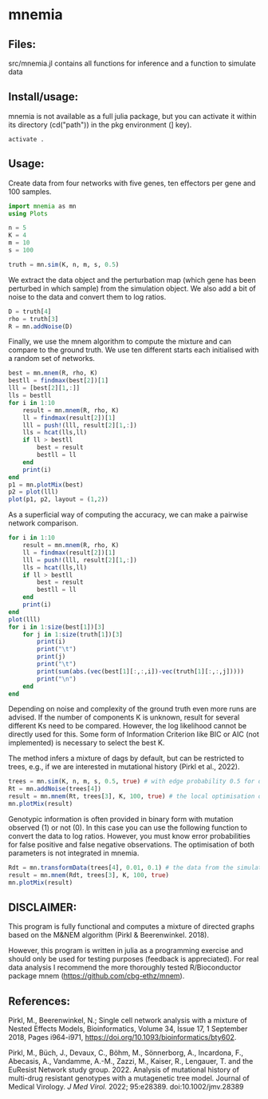 # mnemia

## Files:

src/mnemia.jl contains all functions for inference and a function to simulate data

## Install/usage:

mnemia is not available as a full julia package, but you can activate it within
its directory (cd("path")) in the pkg environment (] key).

```
activate .
```

## Usage:

Create data from four networks with five genes, ten effectors per gene and 100 samples.

```julia
import mnemia as mn
using Plots

n = 5
K = 4
m = 10
s = 100

truth = mn.sim(K, n, m, s, 0.5)
```

We extract the data object and the perturbation map (which gene has been perturbed
in which sample) from the simulation object. We also add a bit of noise to the data
and convert them to log ratios.

```julia
D = truth[4]
rho = truth[3]
R = mn.addNoise(D)
```

Finally, we use the mnem algorithm to compute the mixture and can compare to the
ground truth. We use ten different starts each initialised with a random set of
networks.

```julia
best = mn.mnem(R, rho, K)
bestll = findmax(best[2])[1]
lll = [best[2][1,:]]
lls = bestll
for i in 1:10
    result = mn.mnem(R, rho, K)
    ll = findmax(result[2])[1]
    lll = push!(lll, result[2][1,:])
    lls = hcat(lls,ll)
    if ll > bestll
        best = result
        bestll = ll
    end
    print(i)
end
p1 = mn.plotMix(best)
p2 = plot(lll)
plot(p1, p2, layout = (1,2))
```

As a superficial way of computing the accuracy, we can make a pairwise network comparison.

```julia
for i in 1:10
    result = mn.mnem(R, rho, K)
    ll = findmax(result[2])[1]
    lll = push!(lll, result[2][1,:])
    lls = hcat(lls,ll)
    if ll > bestll
        best = result
        bestll = ll
    end
    print(i)
end
plot(lll)
for i in 1:size(best[1])[3]
    for j in 1:size(truth[1])[3]
        print(i)
        print("\t")
        print(j)
        print("\t")
        print(sum(abs.(vec(best[1][:,:,i])-vec(truth[1][:,:,j]))))
        print("\n")
    end
end
```

Depending on noise and complexity of the ground truth even more runs are advised. If
the number of components K is unknown, result for several different Ks need to be
compared. However, the log likelihood cannot be directly used for this. Some form of
Information Criterion like BIC or AIC (not implemented) is necessary to select the best K.

The method infers a mixture of dags by default, but can be restricted to trees, e.g., if
we are interested in mutational history (Pirkl et al., 2022).

```julia
trees = mn.sim(K, n, m, s, 0.5, true) # with edge probability 0.5 for denser networks
Rt = mn.addNoise(trees[4])
result = mn.mnem(Rt, trees[3], K, 100, true) # the local optimisation of the tree mixture is stopped after 100 (default) iterations
mn.plotMix(result)
```

Genotypic information is often provided in binary form with mutation observed (1) or not (0). In
this case you can use the following function to convert the data to log ratios. However, you must
know error probabilities for false positive and false negative observations. The
optimisation of both parameters is not integrated in mnemia.

```julia
Rdt = mn.transformData(trees[4], 0.01, 0.1) # the data from the simulation is actually provided in binary
result = mn.mnem(Rdt, trees[3], K, 100, true)
mn.plotMix(result)
```

DISCLAIMER:
-----------

This program is fully functional and computes a mixture of directed graphs based on
the M&NEM algorithm (Pirkl & Beerenwinkel. 2018).

However, this program is written in julia as a programming exercise and should
only be used for testing purposes (feedback is appreciated). For real data analysis
I recommend the more thoroughly tested R/Bioconductor package mnem (https://github.com/cbg-ethz/mnem).

## References:

Pirkl, M., Beerenwinkel, N.; Single cell network analysis with a mixture
of Nested Effects Models, Bioinformatics, Volume 34, Issue 17, 1 September
2018,
Pages i964-i971, https://doi.org/10.1093/bioinformatics/bty602.

Pirkl, M., Büch, J., Devaux, C., Böhm, M., Sönnerborg, A., Incardona, F., Abecasis, A., Vandamme, A.-M., Zazzi, M., Kaiser, R., Lengauer, T. and the EuResist Network study group. 2022. Analysis of mutational history of multi-drug resistant genotypes with a mutagenetic tree model. Journal of Medical Virology. _J Med Virol._ 2022; 95:e28389. doi:10.1002/jmv.28389